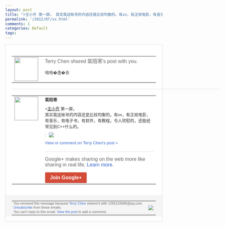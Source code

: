 ```yaml
---
layout: post
title: "+王小齐 第一屏。 其实我这帐号的内容还是比较均衡的。有xx，有正规电影，有音乐，..."
permalink: '/2012/07/xx.html'
comments: 1
categories: Default
tags: 
---
```

<div style="border:solid 1px #dfdfdf;color:#686868;font:13px Arial"><div style="background-color:#fff;padding:20px;"><table cellpadding="0" cellspacing="0"><tr><td style="padding-right:15px;vertical-align:top"><a href="https://plus.google.com/_/notifications/emlink?emrecipient=109554455967099403328&amp;emid=CMHs6ueu-LACFURt7Aod8iQAAA&amp;path=%2F108643996575278738906&amp;dt=1341141873772&amp;uob=8"><img height="75" src="https://lh3.googleusercontent.com/-KKRGTyJ5Bl0/AAAAAAAAAAI/AAAAAAAAEEY/jllxqER5dCk/s75-c-k-a/photo.jpg" style="border:solid 1px #cccccc;" width="75"/></a></td><td style="width:578px;color:#333;font:13px Arial;vertical-align:top;"><div style="color:#686868;font:16px Arial;;padding-bottom:15px">Terry Chen shared 紫陌寒's post with you.</div><div style="padding-bottom:10px">哈哈�逸�合</div></td></tr></table><div style="margin:20px 0;border-bottom:solid 1px #dfdfdf;width:670px;"></div><table cellpadding="0" cellspacing="0"><tr><td style="padding-right:15px;vertical-align:top"><a href="https://plus.google.com/_/notifications/emlink?emrecipient=109554455967099403328&amp;emid=CMHs6ueu-LACFURt7Aod8iQAAA&amp;path=%2F102125145772393942195&amp;dt=1341141873772&amp;uob=8"><img height="75" src="https://lh5.googleusercontent.com/-HuL08yz_8gE/AAAAAAAAAAI/AAAAAAAAGPI/MdsCDPpvAh0/s75-c-k-a/photo.jpg" style="border:solid 1px #cccccc;" width="75"/></a></td><td style="width:578px;color:#333;font:13px Arial;vertical-align:top;"><div style="font-weight:bold;padding-bottom:10px">紫陌寒</div><div style="padding-bottom:10px"><span class="proflinkWrapper"><span class="proflinkPrefix">+</span><a class="proflink" href="https://plus.google.com/110358904961805238724" oid="110358904961805238724">王小齐</a></span>&nbsp;第一屏。<br/>其实我这帐号的内容还是<wbr/>比较均衡的。有xx，有正规电影，有音乐，<wbr/>有电子书，有软件，有教程。令人欣慰的，还<wbr/>能经常见到C++什么的。</div><div style="margin-bottom:10px;padding-left:10px; border-left:2px solid #EAEAEA"><span style="margin-right:5px"><a href="https://plus.google.com/_/notifications/emlink?emrecipient=109554455967099403328&amp;emid=CMHs6ueu-LACFURt7Aod8iQAAA&amp;path=%2F108643996575278738906%2Fposts%2FZKJtZrGTTLP%3Fgpinv%3DAMIXal-qKSTlaa2weFff54SajlxOkZLHTE-OHL5ClYQG_dBVjlKd0-0SMe2V-u1aog3rjAXWbJmirXa6xUuAQjAkyP8ljJnTJJzZ_XmPOvQ-auQDgTCSxw8&amp;dt=1341141873772&amp;uob=8" style="zSoyz;"><img border="0" src="https://lh6.googleusercontent.com/-FlLCsDFVutk/T_AyxME9YjI/AAAAAAAAGPw/GEUloWS8C3g/h120/1.PNG" style="max-height:200px;max-width:275px"/></a></span></div><a href="https://plus.google.com/_/notifications/emlink?emrecipient=109554455967099403328&amp;emid=CMHs6ueu-LACFURt7Aod8iQAAA&amp;path=%2F108643996575278738906%2Fposts%2FZKJtZrGTTLP%3Fgpinv%3DAMIXal-qKSTlaa2weFff54SajlxOkZLHTE-OHL5ClYQG_dBVjlKd0-0SMe2V-u1aog3rjAXWbJmirXa6xUuAQjAkyP8ljJnTJJzZ_XmPOvQ-auQDgTCSxw8&amp;dt=1341141873772&amp;uob=8" style="color:#3366CC;text-decoration:none;">View or comment on Terry Chen's post »</a><div style="margin-top:20px;border-top:solid 1px #dfdfdf"><div style="padding:15px 0;color:#686868;font:16px Arial;">Google+ makes sharing on the web more like sharing in real life. <a href="http://www.google.com/+/learnmore/" style="color:#3366CC;text-decoration:none;">Learn more</a>.</div><a href="https://plus.google.com/_/notifications/emlink?emrecipient=109554455967099403328&amp;emid=CMHs6ueu-LACFURt7Aod8iQAAA&amp;path=%2F%3Fgpinv%3DAMIXal-qKSTlaa2weFff54SajlxOkZLHTE-OHL5ClYQG_dBVjlKd0-0SMe2V-u1aog3rjAXWbJmirXa6xUuAQjAkyP8ljJnTJJzZ_XmPOvQ-auQDgTCSxw8&amp;dt=1341141873772&amp;uob=8" style="display:inline-block;padding:7px 15px;background-color:#d44b38; color:#fff;font-size:16px; font-weight:bold;border-radius:2px;-webkit-border-radius:2px; -moz-border-radius:2px;border:solid 1px #c43b28; white-space:nowrap;text-decoration:none">Join Google+</a></div></td></tr></table></div><div style="border-top:solid 1px #dfdfdf;padding:0 20px; background-color:#f5f5f5"><table cellpadding="0" cellspacing="0" style="height:50px"><tbody><tr><td style="vertical-align:middle;width:100%; color:#636363;font:11px Arial; line-height:120%">You received this message because <a href="https://plus.google.com/_/notifications/emlink?emrecipient=109554455967099403328&amp;emid=CMHs6ueu-LACFURt7Aod8iQAAA&amp;path=%2F108643996575278738906%3Fgpinv%3DAMIXal-qKSTlaa2weFff54SajlxOkZLHTE-OHL5ClYQG_dBVjlKd0-0SMe2V-u1aog3rjAXWbJmirXa6xUuAQjAkyP8ljJnTJJzZ_XmPOvQ-auQDgTCSxw8&amp;dt=1341141873772&amp;uob=8" style="color:#3366CC;text-decoration:none;">Terry Chen</a> shared it with 1265133686@qq.com. <a href="https://plus.google.com/_/notifications/emlink?emrecipient=109554455967099403328&amp;emid=CMHs6ueu-LACFURt7Aod8iQAAA&amp;path=%2F_%2Fnonplus%2Femailsettings%3Fgpinv%3DAMIXal-qKSTlaa2weFff54SajlxOkZLHTE-OHL5ClYQG_dBVjlKd0-0SMe2V-u1aog3rjAXWbJmirXa6xUuAQjAkyP8ljJnTJJzZ_XmPOvQ-auQDgTCSxw8%26est%3DADH5u8U2O8RZl_hOizjKWOy6mkfwJ-dN2mAEqmDZJ9ctoQw2-LqzKrJGPHT1FxYIcNX42fTWnUZmAeRtxIKECH_MV06sfb-pCy7crZj5Hgfs0z_8fIWCB8A8mEXj6uG68KBcppAYc58I&amp;dt=1341141873772&amp;uob=8" style="color:#3366CC;text-decoration:none;">Unsubscribe</a> from these emails.<br/>You can't reply to this email. <a href="https://plus.google.com/_/notifications/emlink?emrecipient=109554455967099403328&amp;emid=CMHs6ueu-LACFURt7Aod8iQAAA&amp;path=%2F108643996575278738906%2Fposts%2FZKJtZrGTTLP%3Fgpinv%3DAMIXal-qKSTlaa2weFff54SajlxOkZLHTE-OHL5ClYQG_dBVjlKd0-0SMe2V-u1aog3rjAXWbJmirXa6xUuAQjAkyP8ljJnTJJzZ_XmPOvQ-auQDgTCSxw8&amp;dt=1341141873772&amp;uob=8" style="color:#3366CC;text-decoration:none;">View the post</a> to add a comment.<br/></td><td><img src="https://ssl.gstatic.com/s2/oz/images/notifications/logo/google-plus-6617a72bb36cc548861652780c9e6ff1.png"/></td></tr></tbody></table></div></div>